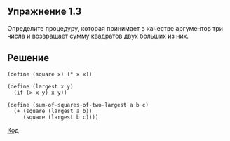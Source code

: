 ## Упражнение 1.3

Определите процедуру, которая принимает в качестве аргументов три числа и возвращает сумму
квадратов двух больших из них.

## Решение

```racket
(define (square x) (* x x))

(define (largest x y)
  (if (> x y) x y))

(define (sum-of-squares-of-two-largest a b c)
  (+ (square (largest a b))
     (square (largest b c))))

```

[Код](../../src/ch01/1-3.rkt)
